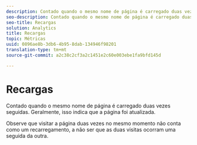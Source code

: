```yaml
---
description: Contado quando o mesmo nome de página é carregado duas vezes seguidas. Geralmente, isso indica que a página foi atualizada.
seo-description: Contado quando o mesmo nome de página é carregado duas vezes seguidas. Geralmente, isso indica que a página foi atualizada.
seo-title: Recargas
solution: Analytics
title: Recargas
topic: Métricas
uuid: 0896ae8b-3db6-4b95-8dab-134946f98201
translation-type: tm+mt
source-git-commit: a2c38c2cf3a2c1451e2c60e003ebe1fa9bfd145d

---
```



# Recargas

Contado quando o mesmo nome de página é carregado duas vezes seguidas. Geralmente, isso indica que a página foi atualizada.

Observe que visitar a página duas vezes no mesmo momento não conta como um recarregamento, a não ser que as duas visitas ocorram uma seguida da outra.
